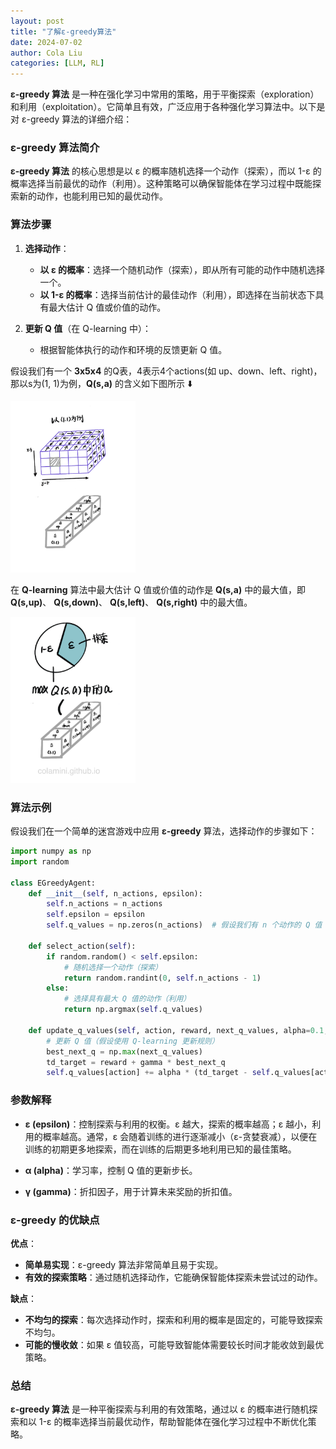 ```yaml
---
layout: post
title: "了解ε-greedy算法"
date: 2024-07-02
author: Cola Liu
categories: [LLM, RL]
---
```


**ε-greedy 算法** 是一种在强化学习中常用的策略，用于平衡探索（exploration）和利用（exploitation）。它简单且有效，广泛应用于各种强化学习算法中。以下是对 ε-greedy 算法的详细介绍：

### ε-greedy 算法简介

**ε-greedy 算法** 的核心思想是以 ε 的概率随机选择一个动作（探索），而以 1-ε 的概率选择当前最优的动作（利用）。这种策略可以确保智能体在学习过程中既能探索新的动作，也能利用已知的最优动作。

### 算法步骤

1. **选择动作**：
   - **以 ε 的概率**：选择一个随机动作（探索），即从所有可能的动作中随机选择一个。
   - **以 1-ε 的概率**：选择当前估计的最佳动作（利用），即选择在当前状态下具有最大估计 Q 值或价值的动作。

2. **更新 Q 值**（在 Q-learning 中）：
   - 根据智能体执行的动作和环境的反馈更新 Q 值。

假设我们有一个 **3x5x4** 的Q表，4表示4个actions(如 up、down、left、right)，那以s为(1, 1)为例，**Q(s,a)** 的含义如下图所示 ⬇️

<img src="/assets/imgs/ai/llm/RL/q-learning/q-s-a.png" width="200"/>

在 **Q-learning** 算法中最大估计 Q 值或价值的动作是 **Q(s,a)** 中的最大值，即 **Q(s,up)**、 **Q(s,down)**、 **Q(s,left)**、 **Q(s,right)** 中的最大值。

<img src="/assets/imgs/ai/llm/RL/q-learning/epsilon-greedy.png" width="200"/>

### 算法示例

假设我们在一个简单的迷宫游戏中应用 **ε-greedy** 算法，选择动作的步骤如下：

```python
import numpy as np
import random

class EGreedyAgent:
    def __init__(self, n_actions, epsilon):
        self.n_actions = n_actions
        self.epsilon = epsilon
        self.q_values = np.zeros(n_actions)  # 假设我们有 n 个动作的 Q 值

    def select_action(self):
        if random.random() < self.epsilon:
            # 随机选择一个动作（探索）
            return random.randint(0, self.n_actions - 1)
        else:
            # 选择具有最大 Q 值的动作（利用）
            return np.argmax(self.q_values)

    def update_q_values(self, action, reward, next_q_values, alpha=0.1, gamma=0.99):
        # 更新 Q 值（假设使用 Q-learning 更新规则）
        best_next_q = np.max(next_q_values)
        td_target = reward + gamma * best_next_q
        self.q_values[action] += alpha * (td_target - self.q_values[action])
```

### 参数解释

- **ε (epsilon)**：控制探索与利用的权衡。ε 越大，探索的概率越高；ε 越小，利用的概率越高。通常，ε 会随着训练的进行逐渐减小（ε-贪婪衰减），以便在训练的初期更多地探索，而在训练的后期更多地利用已知的最佳策略。

- **α (alpha)**：学习率，控制 Q 值的更新步长。

- **γ (gamma)**：折扣因子，用于计算未来奖励的折扣值。

### ε-greedy 的优缺点

**优点**：
- **简单易实现**：ε-greedy 算法非常简单且易于实现。
- **有效的探索策略**：通过随机选择动作，它能确保智能体探索未尝试过的动作。

**缺点**：
- **不均匀的探索**：每次选择动作时，探索和利用的概率是固定的，可能导致探索不均匀。
- **可能的慢收敛**：如果 ε 值较高，可能导致智能体需要较长时间才能收敛到最优策略。

### 总结

**ε-greedy 算法** 是一种平衡探索与利用的有效策略，通过以 ε 的概率进行随机探索和以 1-ε 的概率选择当前最优动作，帮助智能体在强化学习过程中不断优化策略。